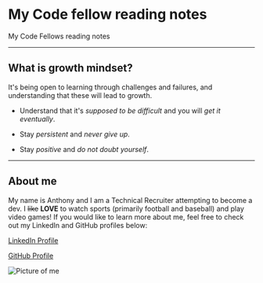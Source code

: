 # My Code fellow reading notes

My Code Fellows reading notes

***

## **What is growth mindset?** 

It's being open to learning through challenges and failures, and understanding that these will lead to growth.

- Understand that it's *supposed to be difficult* and you will *get it eventually*.

- Stay *persistent* and *never give up*.

- Stay *positive* and *do not doubt yourself*.

***

## **About me**

My name is Anthony and I am a Technical Recruiter attempting to become a dev. I ~~like~~ **LOVE** to watch sports (primarily football and baseball) and play video games! If you would like to learn more about me, feel free to check out my LinkedIn and GitHub profiles below:

[LinkedIn Profile](https://www.linkedin.com/in/anthony-blanton-829021a4/)

[GitHub Profile](https://github.com/AnthonyBytes)

![Picture of me](https://media.licdn.com/dms/image/D5603AQEAqds-l9Npmg/profile-displayphoto-shrink_800_800/0/1676083007063?e=2147483647&v=beta&t=7lJuUi9xQa4KptlTZT0Sdns1E_H12e-Dv6eU_9OjzF4)
